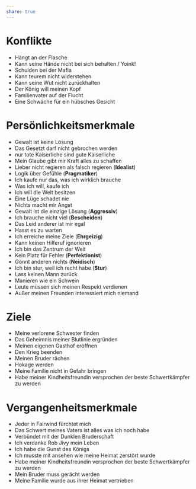 ```yaml
---
share: true
---
```

# Konflikte  
- Hängt an der Flasche  
- Kann seine Hände nicht bei sich behalten / Yoink!   
- Schulden bei der Mafia  
- Kann teurem nicht widerstehen  
- Kann seine Wut nicht zurückhalten  
- Der König will meinen Kopf  
- Familienvater auf der Flucht  
- Eine Schwäche für ein hübsches Gesicht  
  
# Persönlichkeitsmerkmale  
- Gewalt ist keine Lösung  
- Das Gesetzt darf nicht gebrochen werden  
- nur tote Kaiserliche sind gute Kaiserliche  
- Mein Glaube gibt mir Kraft alles zu schaffen  
- Lieber nicht regieren als falsch regieren (**Idealist**)   
- Logik über Gefühle (**Pragmatiker**)  
- Ich kaufe nur das, was ich wirklich brauche  
- Was ich will, kaufe ich  
- Ich will die Welt besitzen  
- Eine Lüge schadet nie  
- Nichts macht mir Angst  
- Gewalt ist die einzige Lösung (**Aggressiv**)   
- Ich brauche nicht viel (**Bescheiden**)  
- Das Leid anderer ist mir egal  
- Hasst es zu warten  
- Ich erreiche meine Ziele (**Ehrgeizig**)  
- Kann keinen Hilferuf ignorieren  
- Ich bin das Zentrum der Welt  
- Kein Platz für Fehler (**Perfektionist**)  
- Gönnt anderen nichts (**Neidisch**)  
- Ich bin stur, weil ich recht habe (**Stur**)  
- Lass keinen Mann zurück  
- Manieren wie ein Schwein  
- Leute müssen sich meinen Respekt verdienen  
- Außer meinen Freunden interessiert mich niemand  
  
# Ziele  
- Meine verlorene Schwester finden  
- Das Geheimnis meiner Blutlinie ergründen  
- Meinen eigenen Gasthof eröffnen  
- Den Krieg beenden  
- Meinen Bruder rächen  
- Hokage werden  
- Meine Familie nicht in Gefahr bringen  
- Habe meiner Kindheitsfreundin versprochen der beste Schwertkämpfer zu werden  
  
# Vergangenheitsmerkmale  
- Jeder in Fairwind fürchtet mich  
- Das Schwert meines Vaters ist alles was ich noch habe  
- Verbündet mit der Dunklen Bruderschaft  
- Ich verdanke Rob Jivy mein Leben  
- Ich habe die Gunst des Königs  
- Ich musste mit ansehen wie meine Heimat zerstört wurde  
- Habe meiner Kindheitsfreundin versprochen der beste Schwertkämpfer zu werden   
- Mein Bruder muss gerächt werden  
- Meine Familie wurde aus ihrer Heimat vertrieben  
  
  
  
  
  
